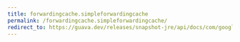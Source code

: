 ```yaml
---
title: forwardingcache.simpleforwardingcache
permalink: /forwardingcache.simpleforwardingcache/
redirect_to: https://guava.dev/releases/snapshot-jre/api/docs/com/google/common/cache/ForwardingCache.SimpleForwardingCache.html
---
```


